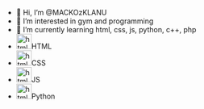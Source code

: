 - 👋 Hi, I’m @MACKOzKLANU
- 👀 I’m interested in gym and programming
- 🌱 I’m currently learning html, css, js, python, c++, php
- <img src="https://upload.wikimedia.org/wikipedia/commons/6/61/HTML5_logo_and_wordmark.svg" alt="html" width="30" height="30">HTML
- <img src="https://upload.wikimedia.org/wikipedia/commons/d/d5/CSS3_logo_and_wordmark.svg" alt="html" width="30" height="30">CSS
- <img src="https://upload.wikimedia.org/wikipedia/commons/d/dc/Javascript-shield.png?w=144" alt="html" width="30" height="30">JS
- <img src="https://upload.wikimedia.org/wikipedia/commons/c/c3/Python-logo-notext.svg" alt="html" width="30" height="30">Python


<!-- <img src="https://raw.githubusercontent.com/github/explore/80688e429a7d4ef2fca1e82350fe8e3517d3494d/topics/javascript/javascript.png" alt="js" width="30" height="30"> -->
<!-- - 💞️ I’m looking to collaborate on ...
- 📫 How to reach me ... -->

<!---
MACKOzKLANU/MACKOzKLANU is a ✨ special ✨ repository because its `README.md` (this file) appears on your GitHub profile.
You can click the Preview link to take a look at your changes.
--->
